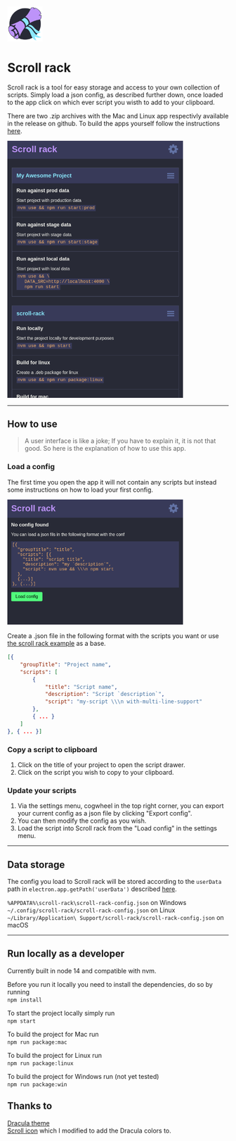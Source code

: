 
<img width="80" height="80" src="./docs/icon.png">

# Scroll rack

Scroll rack is a tool for easy storage and access to your own collection of scripts.
Simply load a json config, as described further down, once loaded to the app click on which ever script you wisth to add to your clipboard.

There are two .zip archives with the Mac and Linux app respectivly available in the release on github. To build the apps yourself follow the instructions [here](#Run-locally-as-a-developer).

<img width="400" src="./docs/scroll-rack-example.png">

---

## How to use
> A user interface is like a joke; If you have to explain it, it is not that good.
So here is the explanation of how to use this app.

### Load a config
The first time you open the app it will not contain any scripts but instead some instructions on how to load your first config.   
    
<img width="400" src="./docs/scroll-rack-empty.png">

Create a .json file in the following format with the scripts you want or use [the scroll rack example](./docs/scroll-rack-config.json) as a base.

```json
[{
    "groupTitle": "Project name",
    "scripts": [
        {
            "title": "Script name",
            "description": "Script `description`",
            "script": "my-script \\\n with-multi-line-support"
        },
        { ... }
    ]
}, { ... }]

```

### Copy a script to clipboard
1. Click on the title of your project to open the script drawer.
2. Click on the script you wish to copy to your clipboard.

### Update your scripts
1. Via the settings menu, cogwheel in the top right corner, you can export your current config as a json file by clicking "Export config".
2. You can then modify the config as you wish.
3. Load the script into Scroll rack from the "Load config" in the settings menu.

---

## Data storage
The config you load to Scroll rack will be stored according to the `userData` path in `electron.app.getPath('userData')` described [here](https://www.electronjs.org/docs/api/app#appgetpathname).    
    
`%APPDATA%\scroll-rack\scroll-rack-config.json` on Windows    
`~/.config/scroll-rack/scroll-rack-config.json` on Linux    
`~/Library/Application\ Support/scroll-rack/scroll-rack-config.json` on macOS    

---

## Run locally as a developer
Currently built in node 14 and compatible with nvm.

Before you run it locally you need to install the dependencies, do so by running   
`npm install`    
    
To start the project locally simply run   
`npm start`
    
To build the project for Mac run    
`npm run package:mac`   
    
To build the project for Linux run    
`npm run package:linux`   
    
To build the project for Windows run (not yet tested)    
`npm run package:win`   
    

## Thanks to
[Dracula theme](https://draculatheme.com/)    
[Scroll icon](https://icon-icons.com/icon/tied-scroll/38786) which I modified to add the Dracula colors to.    
